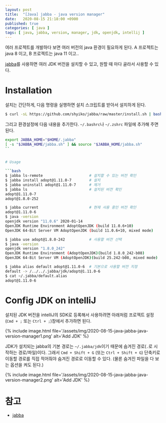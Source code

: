 ```yaml
---
layout: post
title:  "[Java] jabba - java version manager"
date:   2020-08-15 21:18:00 +0900
published: true
categories: [ java ]
tags: [ java, jabba, version, manager, jdk, openjdk, intellij ]
---
```


여러 프로젝트를 개발하다 보면 여러 버전의 java 환경이 필요하게 된다. A 프로젝트는 java 8 이고, B 프로젝트는 java 11 이고..

[jabba](https://github.com/shyiko/jabba)를 사용하면 여러 JDK 버전을 설치할 수 있고, 원할 때 마다 골라서 사용할 수 있다.


# Installation

설치는 간단하게, 다음 명령을 실행하면 설치 스크립트를 받아서 설치하게 된다.

```bash
$ curl -sL https://github.com/shyiko/jabba/raw/master/install.sh | bash && . ~/.jabba/jabba.sh
```

그리고 환경설정에 다음 내용을 추가한다. `~/.bashrc`나 `~/.zshrc` 파일에 추가해 주면 된다.

```bash
export JABBA_HOME="$HOME/.jabba"
[ -s "$JABBA_HOME/jabba.sh" ] && source "$JABBA_HOME/jabba.sh"
``


# Usage

```bash
$ jabba ls-remote                     # 설치할 수 있는 버전 확인
$ jabba install adopt@1.11.0-7        # 설치
$ jabba uninstall adopt@1.11.0-7      # 제거
$ jabba ls                            # 설치된 버전 확인
adopt@1.11.0-7
adopt@1.8.0-252

$ jabba current                       # 현재 사용 중인 버전 확인
adopt@1.11.0-6
$ java -version
openjdk version "11.0.6" 2020-01-14
OpenJDK Runtime Environment AdoptOpenJDK (build 11.0.6+10)
OpenJDK 64-Bit Server VM AdoptOpenJDK (build 11.0.6+10, mixed mode)

$ jabba use adopt@1.8.0-242           # 사용할 버전 선택
$ java -version
openjdk version "1.8.0_242"
OpenJDK Runtime Environment (AdoptOpenJDK)(build 1.8.0_242-b08)
OpenJDK 64-Bit Server VM (AdoptOpenJDK)(build 25.242-b08, mixed mode)

$ jabba alias default adopt@1.11.0-6  # 기본으로 사용할 버전 지정
default -> /../../.jabba/jdk/adopt@1.11.0-6
$ cat ~/.jabba/default.alias
adopt@1.11.0-6
```


# Config JDK on intelliJ

설치된 JDK 버전을 intelliJ의 SDK로 등록해서 사용하려면 아래처럼 프로젝트 설정(`Cmd + ;` 또는 `Ctrl + ;`)창에서 추가하면 된다.

{% include image.html file='/assets/img/2020-08-15-java-jabba-java-version-manager1.png' alt='Add JDK' %}

JDK가 설치되는 jabba의 기본 경로는 `~/.jabba/jdk`이기 때문에 숨겨진 경로(`.`로 시작하는 경로/파일)이다. 그래서 `Cmd + Shift + G` (또는 `Ctrl + Shift + G`) 단축키로 이동할 경로를 직접 적어줘야 숨겨진 경로로 이동할 수 있다. (물론 숨겨진 파일을 다 보는 옵션을 켜도 된다.)

{% include image.html file='/assets/img/2020-08-15-java-jabba-java-version-manager2.png' alt='Add JDK' %}


# 참고

- [jabba](https://github.com/shyiko/jabba)
